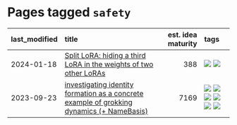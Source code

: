 # Pages tagged `safety`

|last_modified|title|est. idea maturity|tags
|:---|:---|---:|:---|
|2024-01-18|[Split LoRA: hiding a third LoRA in the weights of two other LoRAs](../split-lora.md)|388|[![](https://img.shields.io/badge/tag-experimental-b25b5)](../tags/experimental.md) [![](https://img.shields.io/badge/tag-safety-22d494)](../tags/safety.md)|
|2023-09-23|[investigating identity formation as a concrete example of grokking dynamics (+ NameBasis)](../identity_grokking_dynamics.md)|7169|[![](https://img.shields.io/badge/tag-alignment-95bed6)](../tags/alignment.md) [![](https://img.shields.io/badge/tag-experimental-b25b5)](../tags/experimental.md) [![](https://img.shields.io/badge/tag-interpretability-b5ec2c)](../tags/interpretability.md) [![](https://img.shields.io/badge/tag-publication-b08442)](../tags/publication.md) [![](https://img.shields.io/badge/tag-safety-22d494)](../tags/safety.md) [![](https://img.shields.io/badge/tag-wip-b7fb0)](../tags/wip.md)|